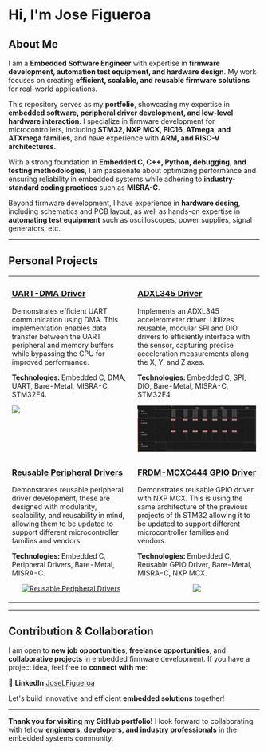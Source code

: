 # Hi, I'm Jose Figueroa  

## About Me  

I am a **Embedded Software Engineer** with expertise in **firmware development, automation test equipment, and hardware design**. My work focuses on creating **efficient, scalable, and reusable firmware solutions** for real-world applications.  

This repository serves as my **portfolio**, showcasing my expertise in **embedded software, peripheral driver development, and low-level hardware interaction**. I specialize in firmware development for microcontrollers, including **STM32, NXP MCX, PIC16, ATmega, and ATXmega families**, and have experience with **ARM, and RISC-V architectures**.  

With a strong foundation in **Embedded C, C++, Python, debugging, and testing methodologies**, I am passionate about optimizing performance and ensuring reliability in embedded systems while adhering to **industry-standard coding practices** such as **MISRA-C**.  

Beyond firmware development, I have experience in **hardware desing**, including schematics and PCB layout, as well as hands-on expertise in **automating test equipment** such as oscilloscopes, power supplies, signal generators, etc.  

---

## Personal Projects  

<table>
  <tr>
    <td width="50%" valign="top">
      <h3><a href="https://github.com/JoseLuis-Figueroa/UART-DMA-Driver">UART-DMA Driver</a></h3>
      <p>
         Demonstrates efficient UART communication using DMA.
         This implementation enables data transfer between 
         the UART peripheral and memory buffers while bypassing
         the CPU for improved performance. 
      </p>
      <p><strong>Technologies:</strong> Embedded C, DMA, UART, Bare-Metal, MISRA-C, STM32F4.</p>
      <a href="https://github.com/JoseLuis-Figueroa/UART-DMA-Driver">
        <img src="https://github.com/JoseLuis-Figueroa/UART-DMA-Driver/blob/main/Documentation/doxygen/images/Output_gif.gif" width="100%" />
      </a>
    </td>
    <td width="50%" valign="top">
      <h3><a href="https://github.com/JoseLuis-Figueroa/adxl345-driver">ADXL345 Driver</a></h3>
      <p>
        Implements an ADXL345 accelerometer driver. Utilizes reusable,
        modular SPI and DIO drivers to efficiently interface with the sensor,
        capturing precise acceleration measurements along the X, Y, and Z axes.
      </p>
      <p><strong>Technologies:</strong> Embedded C, SPI, DIO, Bare-Metal, MISRA-C, STM32F4.</p>
      <a href="https://github.com/JoseLuis-Figueroa/adxl345-driver">
        <img src="https://github.com/JoseLuis-Figueroa/adxl345-driver/blob/main/Documentation/doxygen/imagens/adxl345_read.png" width="100%" alt="ADXL345 Driver"/>
      </a>
    </td>
  </tr>
  <tr>
    <td width="50%" valign="top">
      <h3><a href="https://github.com/JoseLuis-Figueroa/Reusable-Peripheral-Drivers">Reusable Peripheral Drivers</a></h3>
      <p>
         Demonstrates reusable peripheral driver development, these are 
         designed with modularity, scalability, and reusability in mind, 
         allowing them to be updated to support different microcontroller 
         families and vendors.
      </p>
      <p><strong>Technologies:</strong> Embedded C, Peripheral Drivers, Bare-Metal, MISRA-C.</p>
      <p align="center">
        <a href="https://github.com/JoseLuis-Figueroa/Reusable-Peripheral-Drivers">
          <img src="https://github.com/JoseLuis-Figueroa/Reusable-Peripheral-Drivers/blob/main/Documentation/Doxygen/DIO/images/DIO_Implementation.gif" 
           width="30%" alt="Reusable Peripheral Drivers"/>
        </a>
      </p>
    </td>
    <td width="50%" valign="top">
      <h3><a href="https://github.com/JoseLuis-Figueroa/FRDM-MCXC444-GPIO-Driver/tree/main">FRDM-MCXC444 GPIO Driver</a></h3>
      <p>
         Demonstrates reusable GPIO driver with NXP MCX. This is using  
         the same architecture of the previous projects of th STM32   
         allowing it to be updated to support different microcontroller 
         families and vendors.
      </p>
      <p><strong>Technologies:</strong> Embedded C, Reusable GPIO Driver, Bare-Metal, MISRA-C, NXP MCX.</p>
      <p align="center">
        <a href="https://github.com/JoseLuis-Figueroa/FRDM-MCXC444-GPIO-Driver">
          <img src="https://github.com/JoseLuis-Figueroa/FRDM-MCXC444-GPIO-Driver/blob/main/Documentation/Doxygen/Images/NXP-MCUX.gif" 
    </td>
  </tr>
</table>


---


## Contribution & Collaboration  
I am open to **new job opportunities**, **freelance opportunities**, and **collaborative projects** in embedded firmware development. 
If you have a project idea, feel free to **connect with me**:  

🔗 **LinkedIn** [JoseLFigueroa](https://www.linkedin.com/in/josel-figueroa/) 

Let's build innovative and efficient **embedded solutions** together!  

---

**Thank you for visiting my GitHub portfolio!** I look forward to collaborating with fellow **engineers, developers, and industry professionals** in the embedded systems community.  
